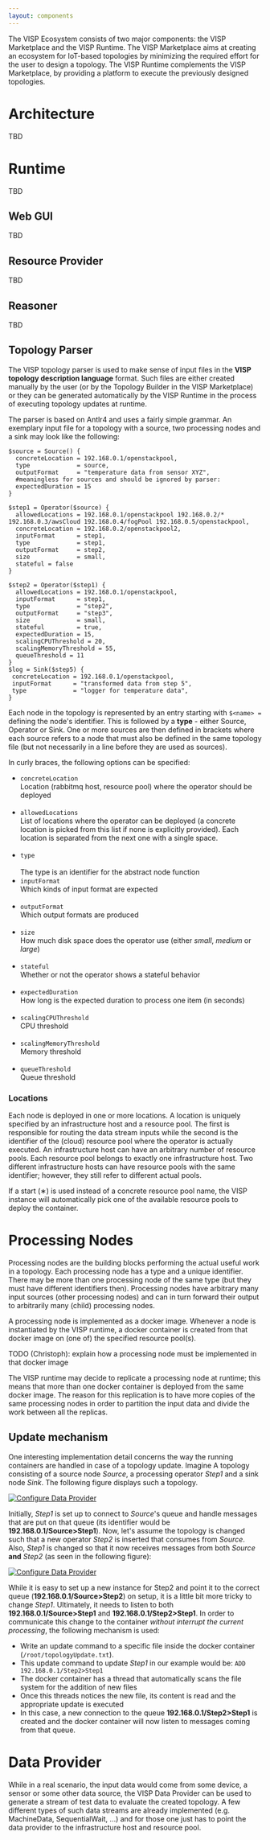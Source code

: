```yaml
---
layout: components
---
```


The VISP Ecosystem consists of two major components: the VISP Marketplace and the VISP Runtime. The VISP Marketplace aims at creating an ecosystem for IoT-based topologies by minimizing the required effort for the user to design a topology. The VISP Runtime complements the VISP Marketplace, by providing a platform to execute the previously designed topologies.

# Architecture

TBD


# Runtime

TBD

## Web GUI

TBD

## Resource Provider

TBD

## Reasoner

TBD

## Topology Parser

The VISP topology parser is used to make sense of input files in the **VISP topology description language** format. Such files are either created manually by the user (or by the Topology Builder in the VISP Marketplace) or they can be generated automatically by the VISP Runtime in the process of executing topology updates at runtime.

The parser is based on Antlr4 and uses a fairly simple grammar. An exemplary input file for a topology with a source, two processing nodes and a sink may look like the following:

```
$source = Source() {
  concreteLocation = 192.168.0.1/openstackpool,
  type             = source,
  outputFormat     = "temperature data from sensor XYZ",
  #meaningless for sources and should be ignored by parser:
  expectedDuration = 15
}

$step1 = Operator($source) {
  allowedLocations = 192.168.0.1/openstackpool 192.168.0.2/* 192.168.0.3/awsCloud 192.168.0.4/fogPool 192.168.0.5/openstackpool,
  concreteLocation = 192.168.0.2/openstackpool2,
  inputFormat      = step1,
  type             = step1,
  outputFormat     = step2,
  size             = small,
  stateful = false
}

$step2 = Operator($step1) {
  allowedLocations = 192.168.0.1/openstackpool,
  inputFormat      = step1,
  type             = "step2",
  outputFormat     = "step3",
  size             = small,
  stateful         = true,
  expectedDuration = 15,
  scalingCPUThreshold = 20,
  scalingMemoryThreshold = 55,
  queueThreshold = 11
}
$log = Sink($step5) {
 concreteLocation = 192.168.0.1/openstackpool,
 inputFormat      = "transformed data from step 5",
 type             = "logger for temperature data",
}
```

Each node in the topology is represented by an entry starting with `$<name> =` defining the node's identifier.
This is followed by a **type** - either Source, Operator or Sink. One or more sources are then defined in brackets where each source refers to a node that must also be defined in the same topology file (but not necessarily in a line before they are used as sources).

In curly braces, the following options can be specified:

* `concreteLocation`<br />
Location (rabbitmq host, resource pool) where the operator should be deployed<br /><br />
* `allowedLocations`<br />
List of locations where the operator can be deployed (a concrete location is picked from this list if none is explicitly provided). Each location is separated from the next one with a single space. <br /><br />
* `type`<br />
<br />The type is an identifier for the abstract node function<br />
* `inputFormat`<br />
Which kinds of input format are expected<br /><br />
* `outputFormat`<br />
Which output formats are produced<br /><br />
* `size`<br />
How much disk space does the operator use (either *small*, *medium* or *large*)<br /><br />
* `stateful`<br />
Whether or not the operator shows a stateful behavior<br /><br />
* `expectedDuration`<br />
How long is the expected duration to process one item (in seconds)
<br /><br />
* `scalingCPUThreshold`<br />
CPU threshold
<br /><br />
* `scalingMemoryThreshold`<br />
Memory threshold
<br /><br />
* `queueThreshold`<br />
Queue threshold

### Locations

Each node is deployed in one or more locations. A location is uniquely specified by an infrastructure host and a resource pool. The first is responsible for routing the data stream inputs while the second is the identifier of the (cloud) resource pool where the operator is actually executed. An infrastructure host can have an arbitrary number of resource pools. Each resource pool belongs to exactly one infrastructure host. Two different infrastructure hosts can have resource pools with the same identifier; however, they still refer to different actual pools.

If a start (&lowast;) is used instead of a concrete resource pool name, the VISP instance will automatically pick one of the available resource pools to deploy the container.


# Processing Nodes

Processing nodes are the building blocks performing the actual useful work in a topology. Each processing node has a type and a unique identifier. There may be more than one processing node of the same type (but they must have different identifiers then). Processing nodes have arbitrary many input sources (other processing nodes) and can in turn forward their output to arbitrarily many (child) processing nodes.

A processing node is implemented as a docker image. Whenever a node is instantiated by the VISP runtime, a docker container is created from that docker image on (one of) the specified resource pool(s).

TODO (Christoph): explain how a processing node must be implemented in that docker image

The VISP runtime may decide to replicate a processing node at runtime; this means that more than one docker container is deployed from the same docker image. The reason for this replication is to have more copies of the same processing nodes in order to partition the input data and divide the work between all the replicas.

## Update mechanism

One interesting implementation detail concerns the way the running containers are handled in case of a topology update. Imagine A topology consisting of a source node *Source*, a processing operator *Step1* and a sink node *Sink*. The following figure displays such a topology.

<div class="screenshot-holder">
<a href="img/quickstart/topology_example1.png" data-title="Configure Data Provider" data-toggle="lightbox"><img class="img-responsive" src="img/quickstart/topology_example1.png" alt="Configure Data Provider"></a>
<a class="mask" href="img/quickstart/topology_example1.png" data-title="Configure Data Provider" data-toggle="lightbox"><i class="icon fa fa-search-plus"></i></a>
</div>

Initially, *Step1* is set up to connect to *Source*'s queue and handle messages that are put on that queue (its identifier would be **192.168.0.1/Source>Step1**). Now, let's assume the topology is changed such that a new operator *Step2* is inserted that consumes from *Source*. Also, *Step1* is changed so that it now receives messages from both *Source* **and** *Step2* (as seen in the following figure):

<div class="screenshot-holder">
<a href="img/quickstart/topology_example2.png" data-title="Configure Data Provider" data-toggle="lightbox"><img class="img-responsive" src="img/quickstart/topology_example2.png" alt="Configure Data Provider"></a>
<a class="mask" href="img/quickstart/topology_example2.png" data-title="Configure Data Provider" data-toggle="lightbox"><i class="icon fa fa-search-plus"></i></a>
</div>

While it is easy to set up a new instance for Step2 and point it to the correct queue (**192.168.0.1/Source>Step2**) on setup, it is a little bit more tricky to change *Step1*. Ultimately, it needs to listen to both **192.168.0.1/Source>Step1** and **192.168.0.1/Step2>Step1**. In order to communicate this change to the container *without interrupt the current processing*, the following mechanism is used:

* Write an update command to a specific file inside the docker container (<code>/root/topologyUpdate.txt</code>).
* This update command to update *Step1* in our example would be: <code>ADD 192.168.0.1/Step2>Step1</code>
* The docker container has a thread that automatically scans the file system for the addition of new files
* Once this threads notices the new file, its content is read and the appropriate update is executed
* In this case, a new connection to the queue **192.168.0.1/Step2>Step1** is created and the docker container will now listen to messages coming from that queue.

# Data Provider

While in a real scenario, the input data would come from some device, a sensor or some other data source, the VISP Data Provider can be used to generate a stream of test data to evaluate the created topology. A few different types of such data streams are already implemented (e.g. MachineData, SequentialWait, ...) and for those one just has to point the data provider to the infrastructure host and resource pool.
